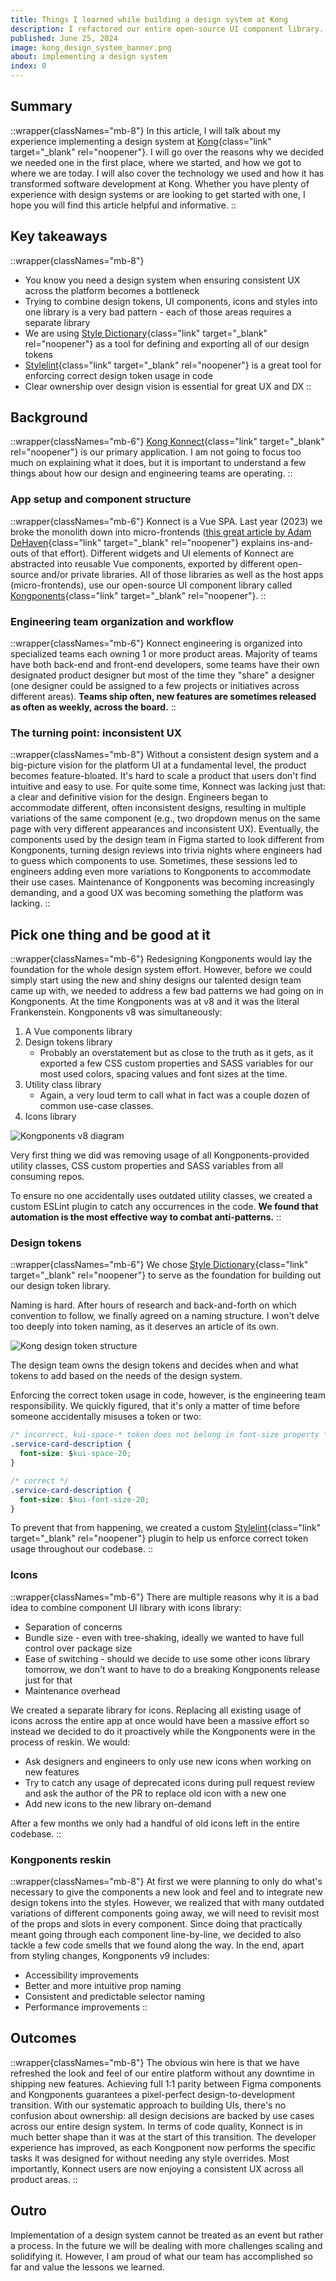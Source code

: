 ```yaml
---
title: Things I learned while building a design system at Kong
description: I refactored our entire open-source UI component library. Here are a few lessons I learned.
published: June 25, 2024
image: kong_design_system_banner.png
about: implementing a design system
index: 0
---
```


## Summary

::wrapper{classNames="mb-8"}
In this article, I will talk about my experience implementing a design system at [Kong](https://konghq.com/){class="link" target="_blank" rel="noopener"}. I will go over the reasons why we decided we needed one in the first place, where we started, and how we got to where we are today. I will also cover the technology we used and how it has transformed software development at Kong. Whether you have plenty of experience with design systems or are looking to get started with one, I hope you will find this article helpful and informative.
::

## Key takeaways

::wrapper{classNames="mb-8"}

* You know you need a design system when ensuring consistent UX across the platform becomes a bottleneck
* Trying to combine design tokens, UI components, icons and styles into one library is a very bad pattern - each of those areas requires a separate library
* We are using [Style Dictionary](https://amzn.github.io/style-dictionary/#/){class="link" target="_blank" rel="noopener"} as a tool for defining and exporting all of our design tokens
* [Stylelint](https://stylelint.io/){class="link" target="_blank" rel="noopener"} is a great tool for enforcing correct design token usage in code
* Clear ownership over design vision is essential for great UX and DX
::

## Background

::wrapper{classNames="mb-6"}
[Kong Konnect](https://konghq.com/products/kong-konnect){class="link" target="_blank" rel="noopener"} is our primary application. I am not going to focus too much on explaining what it does, but it is important to understand a few things about how our design and engineering teams are operating.
::

### App setup and component structure

::wrapper{classNames="mb-6"}
Konnect is a Vue SPA. Last year (2023) we broke the monolith down into micro-frontends ([this great article by Adam DeHaven](https://www.adamdehaven.com/articles/scalable-architectures-with-vue-micro-frontends-a-developer-centric-approach){class="link" target="_blank" rel="noopener"} explains ins-and-outs of that effort). Different widgets and UI elements of Konnect are abstracted into reusable Vue components, exported by different open-source and/or private libraries. All of those libraries as well as the host apps (micro-frontends), use our open-source UI component library called [Kongponents](https://kongponents.konghq.com/){class="link" target="_blank" rel="noopener"}.
::

### Engineering team organization and workflow

::wrapper{classNames="mb-6"}
Konnect engineering is organized into specialized teams each owning 1 or more product areas. Majority of teams have both back-end and front-end developers, some teams have their own designated product designer but most of the time they "share" a designer (one designer could be assigned to a few projects or initiatives across different areas). **Teams ship often, new features are sometimes released as often as weekly, across the board.**
::

### The turning point: inconsistent UX

::wrapper{classNames="mb-8"}
Without a consistent design system and a big-picture vision for the platform UI at a fundamental level, the product becomes feature-bloated. It's hard to scale a product that users don't find intuitive and easy to use. For quite some time, Konnect was lacking just that: a clear and definitive vision for the design. Engineers began to accommodate different, often inconsistent designs, resulting in multiple variations of the same component (e.g., two dropdown menus on the same page with very different appearances and inconsistent UX). Eventually, the components used by the design team in Figma started to look different from Kongponents, turning design reviews into trivia nights where engineers had to guess which components to use. Sometimes, these sessions led to engineers adding even more variations to Kongponents to accommodate their use cases. Maintenance of Kongponents was becoming increasingly demanding, and a good UX was becoming something the platform was lacking.
::

## Pick one thing and be good at it

::wrapper{classNames="mb-6"}
Redesigning Kongponents would lay the foundation for the whole design system effort. However, before we could simply start using the new and shiny designs our talented design team came up with, we needed to address a few bad patterns we had going on in Kongponents. At the time Kongponents was at v8 and it was the literal Frankenstein. Kongponents v8 was simultaneously:

1. A Vue components library
2. Design tokens library
   * Probably an overstatement but as close to the truth as it gets, as it exported a few CSS custom properties and SASS variables for our most used colors, spacing values and font sizes at the time.
3. Utility class library
    * Again, a very loud term to call what in fact was a couple dozen of common use-case classes.
4. Icons library

![Kongponents v8 diagram](/images/kongponents_v8_diagram.svg)

Very first thing we did was removing usage of all Kongponents-provided utility classes, CSS custom properties and SASS variables from all consuming repos.

To ensure no one accidentally uses outdated utility classes, we created a custom ESLint plugin to catch any occurrences in the code. **We found that automation is the most effective way to combat anti-patterns.**
::

### Design tokens

::wrapper{classNames="mb-6"}
We chose [Style Dictionary](https://amzn.github.io/style-dictionary/#/){class="link" target="_blank" rel="noopener"} to serve as the foundation for building out our design token library.

Naming is hard. After hours of research and back-and-forth on which convention to follow, we finally agreed on a naming structure. I won't delve too deeply into token naming, as it deserves an article of its own.

![Kong design token structure](/images/design_token_structure.svg)

The design team owns the design tokens and decides when and what tokens to add based on the needs of the design system.

Enforcing the correct token usage in code, however, is the engineering team responsibility. We quickly figured, that it's only a matter of time before someone accidentally misuses a token or two:

```css
/* incorrect, kui-space-* token does not belong in font-size property */
.service-card-description {
  font-size: $kui-space-20;
}

/* correct */
.service-card-description {
  font-size: $kui-font-size-20;
}
```

To prevent that from happening, we created a custom [Stylelint](https://stylelint.io/){class="link" target="_blank" rel="noopener"} plugin to help us enforce correct token usage throughout our codebase.
::

### Icons

::wrapper{classNames="mb-6"}
There are multiple reasons why it is a bad idea to combine component UI library with icons library:

* Separation of concerns
* Bundle size - even with tree-shaking, ideally we wanted to have full control over package size
* Ease of switching - should we decide to use some other icons library tomorrow, we don't want to have to do a breaking Kongponents release just for that
* Maintenance overhead

We created a separate library for icons. Replacing all existing usage of icons across the entire app at once would have been a massive effort so instead we decided to do it proactively while the Kongponents were in the process of reskin. We would:

* Ask designers and engineers to only use new icons when working on new features
* Try to catch any usage of deprecated icons during pull request review and ask the author of the PR to replace old icon with a new one
* Add new icons to the new library on-demand

After a few months we only had a handful of old icons left in the entire codebase.
::

### Kongponents reskin

::wrapper{classNames="mb-8"}
At first we were planning to only do what's necessary to give the components a new look and feel and to integrate new design tokens into the styles. However, we realized that with many outdated variations of different components going away, we will need to revisit most of the props and slots in every component. Since doing that practically meant going through each component line-by-line, we decided to also tackle a few code smells that we found along the way. In the end, apart from styling changes, Kongponents v9 includes:

* Accessibility improvements
* Better and more intuitive prop naming
* Consistent and predictable selector naming
* Performance improvements
::

## Outcomes

::wrapper{classNames="mb-8"}
The obvious win here is that we have refreshed the look and feel of our entire platform without any downtime in shipping new features. Achieving full 1:1 parity between Figma components and Kongponents guarantees a pixel-perfect design-to-development transition. With our systematic approach to building UIs, there's no confusion about ownership: all design decisions are backed by use cases across our entire design system. In terms of code quality, Konnect is in much better shape than it was at the start of this transition. The developer experience has improved, as each Kongponent now performs the specific tasks it was designed for without needing any style overrides. Most importantly, Konnect users are now enjoying a consistent UX across all product areas.
::

## Outro

Implementation of a design system cannot be treated as an event but rather a process. In the future we will be dealing with more challenges scaling and solidifying it. However, I am proud of what our team has accomplished so far and value the lessons we learned.
